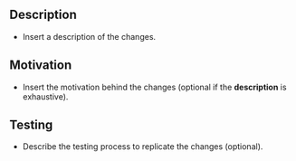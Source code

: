 ## Description

- Insert a description of the changes.

## Motivation

- Insert the motivation behind the changes (optional if the **description** is exhaustive).

## Testing

- Describe the testing process to replicate the changes (optional).
